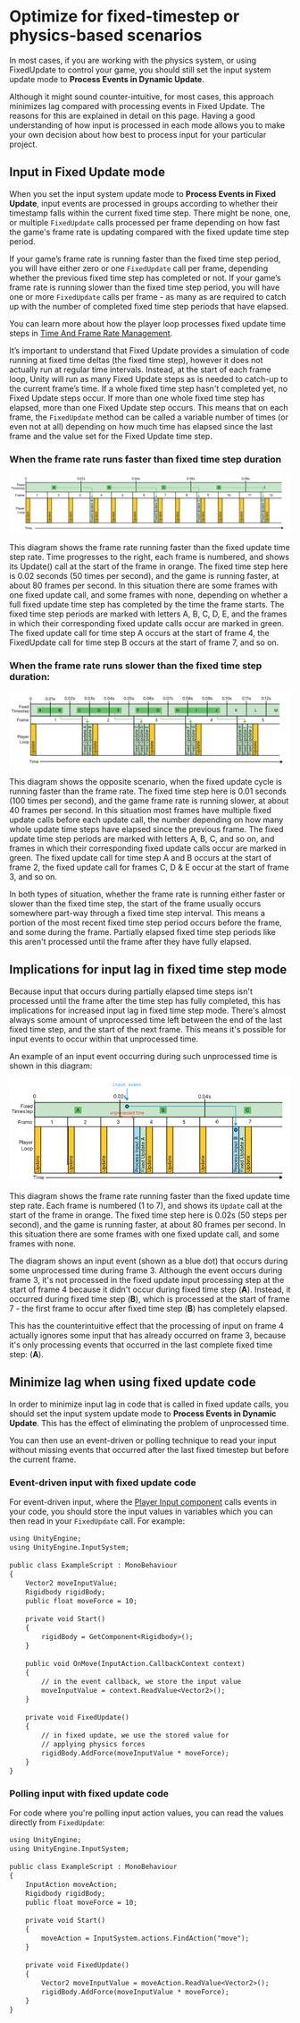 # Optimize for fixed-timestep or physics-based scenarios

In most cases, if you are working with the physics system, or using FixedUpdate to control your game, you should still set the input system update mode to **Process Events in Dynamic Update**.

Although it might sound counter-intuitive, for most cases, this approach minimizes lag compared with processing events in Fixed Update. The reasons for this are explained in detail on this page. Having a good understanding of how input is processed in each mode allows you to make your own decision about how best to process input for your particular project.

## Input in Fixed Update mode

When you set the input system update mode to **Process Events in Fixed Update**, input events are processed in groups according to whether their timestamp falls within the current fixed time step. There might be none, one, or multiple `FixedUpdate` calls processed per frame depending on how fast the game's frame rate is updating compared with the fixed update time step period.

If your game’s frame rate is running faster than the fixed time step period, you will have either zero or one `FixedUpdate` call per frame, depending whether the previous fixed time step has completed or not. If your game’s frame rate is running slower than the fixed time step period, you will have one or more `FixedUpdate` calls per frame \- as many as are required to catch up with the number of completed fixed time step periods that have elapsed.

You can learn more about how the player loop processes fixed update time steps in [Time And Frame Rate Management](https://docs.unity3d.com/Manual/TimeFrameManagement.html).

It’s important to understand that Fixed Update provides a simulation of code running at fixed time deltas (the fixed time step), however it does not actually run at regular time intervals. Instead, at the start of each frame loop, Unity will run as many Fixed Update steps as is needed to catch-up to the current frame’s time. If a whole fixed time step hasn't completed yet, no Fixed Update steps occur. If more than one whole fixed time step has elapsed, more than one Fixed Update step occurs. This means that on each frame, the `FixedUpdate` method can be called a variable number of times (or even not at all) depending on how much time has elapsed since the last frame and the value set for the Fixed Update time step.


### When the frame rate runs faster than fixed time step duration

![image alt text](./Images/TimingFastFPS.png) 

This diagram shows the frame rate running faster than the fixed update time step rate. Time progresses to the right, each frame is numbered, and shows its Update() call at the start of the frame in orange. The fixed time step here is 0.02 seconds (50 times per second), and the game is running faster, at about 80 frames per second. In this situation there are some frames with one fixed update call, and some frames with none, depending on whether a full fixed update time step has completed by the time the frame starts. The fixed time step periods are marked with letters A, B, C, D, E, and the frames in which their corresponding fixed update calls occur are marked in green. The fixed update call for time step A occurs at the start of frame 4, the FixedUpdate call for time step B occurs at the start of frame 7, and so on.

### When the frame rate runs slower than the fixed time step duration:

![image alt text](./Images/TimingSlowFPS.png) 

This diagram shows the opposite scenario, when the fixed update cycle is running faster than the frame rate. The fixed time step here is 0.01 seconds (100 times per second), and the game frame rate is running slower, at about 40 frames per second. In this situation most frames have multiple fixed update calls before each update call, the number depending on how many whole update time steps have elapsed since the previous frame. The fixed update time step periods are marked with letters A, B, C, and so on, and  frames in which their corresponding fixed update calls occur are marked in green. The fixed update call for time step A and B occurs at the start of frame 2, the fixed update call for frames C, D & E occur at the start of frame 3, and so on.


In both types of situation, whether the frame rate is running either faster or slower than the fixed time step, the start of the frame usually occurs somewhere part-way through a fixed time step interval. This means a portion of the most recent fixed time step period occurs before the frame, and some during the frame. Partially elapsed fixed time step periods like this aren't processed until the frame after they have fully elapsed.

## Implications for input lag in fixed time step mode

Because input that occurs during partially elapsed time steps isn't processed until the frame after the time step has fully completed, this has implications for increased input lag in fixed time step mode. There's almost always some amount of unprocessed time left between the end of the last fixed time step, and the start of the next frame. This means it's possible for input events to occur within that unprocessed time.

An example of an input event occurring during such unprocessed time is shown in this diagram:  

![image alt text](./Images/TimingUnprocessedTime.png) 

This diagram shows the frame rate running faster than the fixed update time step rate. Each frame is numbered (1 to 7), and shows its `Update` call at the start of the frame in orange. The fixed time step here is 0.02s (50 steps per second), and the game is running faster, at about 80 frames per second. In this situation there are some frames with one fixed update call, and some frames with none.

The diagram shows an input event (shown as a blue dot) that occurs during some unprocessed time during frame 3. Although the event occurs during frame 3, it's not processed in the fixed update input processing step at the start of frame 4 because it didn't occur during fixed time step (**A**). Instead, it occurred during fixed time step (**B**), which is processed at the start of frame 7 \- the first frame to occur after fixed time step (**B**) has completely elapsed.

This has the counterintuitive effect that the processing of input on frame 4 actually ignores some input that has already occurred on frame 3, because it's only processing events that occurred in the last complete fixed time step: (**A**).

## Minimize lag when using fixed update code

In order to minimize input lag in code that is called in fixed update calls, you should set the input system update mode to **Process Events in Dynamic Update**. This has the effect of eliminating the problem of unprocessed time.

You can then use an event-driven or polling technique to read your input without missing events that occurred after the last fixed timestep but before the current frame.

### Event-driven input with fixed update code

For event-driven input, where the [Player Input component](./PlayerInput.md) calls events in your code, you should store the input values in variables which you can then read in your `FixedUpdate` call. For example:

```
using UnityEngine;  
using UnityEngine.InputSystem;

public class ExampleScript : MonoBehaviour  
{  
    Vector2 moveInputValue;  
    Rigidbody rigidBody;  
    public float moveForce = 10;

    private void Start()  
    {  
        rigidBody = GetComponent<Rigidbody>();  
    }

    public void OnMove(InputAction.CallbackContext context)  
    {  
        // in the event callback, we store the input value  
        moveInputValue = context.ReadValue<Vector2>();  
    }

    private void FixedUpdate()  
    {  
        // in fixed update, we use the stored value for  
        // applying physics forces  
        rigidBody.AddForce(moveInputValue * moveForce);  
    }  
}
```

### Polling input with fixed update code

For code where you're polling input action values, you can read the values directly from `FixedUpdate`:

```
using UnityEngine;  
using UnityEngine.InputSystem;

public class ExampleScript : MonoBehaviour  
{  
    InputAction moveAction;  
    Rigidbody rigidBody;  
    public float moveForce = 10;

    private void Start()  
    {  
        moveAction = InputSystem.actions.FindAction("move");  
    }

    private void FixedUpdate()  
    {  
        Vector2 moveInputValue = moveAction.ReadValue<Vector2>();  
        rigidBody.AddForce(moveInputValue * moveForce);  
    }  
}
```